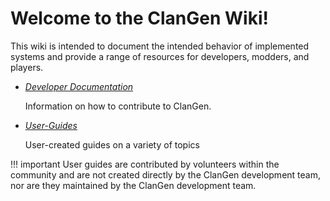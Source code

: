 # Welcome to the ClanGen Wiki! 

This wiki is intended to document the intended behavior of implemented systems and provide a range of resources for developers, modders, and players. 

<div class="grid cards" markdown>

- _[Developer Documentation](dev/index.md)_

    Information on how to contribute to ClanGen.

- _[User-Guides](user-guides/index.md)_

    User-created guides on a variety of topics

</div> 

!!! important
    User guides are contributed by volunteers within the community and are not created directly by the ClanGen development team, nor are they maintained by the ClanGen development team.





